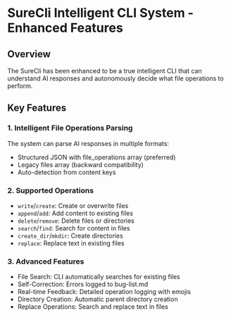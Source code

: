 # SureCli Intelligent CLI System - Enhanced Features

## Overview
The SureCli has been enhanced to be a true intelligent CLI that can understand AI responses and autonomously decide what file operations to perform.

## Key Features

### 1. Intelligent File Operations Parsing
The system can parse AI responses in multiple formats:
- Structured JSON with file_operations array (preferred)
- Legacy files array (backward compatibility)
- Auto-detection from content keys

### 2. Supported Operations
- `write`/`create`: Create or overwrite files
- `append`/`add`: Add content to existing files
- `delete`/`remove`: Delete files or directories
- `search`/`find`: Search for content in files
- `create_dir`/`mkdir`: Create directories
- `replace`: Replace text in existing files

### 3. Advanced Features
- File Search: CLI automatically searches for existing files
- Self-Correction: Errors logged to bug-list.md
- Real-time Feedback: Detailed operation logging with emojis
- Directory Creation: Automatic parent directory creation
- Replace Operations: Search and replace text in files